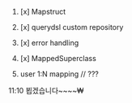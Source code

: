 1. [x] Mapstruct 
2. [x] querydsl custom repository
3. [x] error handling
4. [x] MappedSuperclass
   
5. user 1:N mapping // ???

11:10 뵙겠습니다~~~~₩
